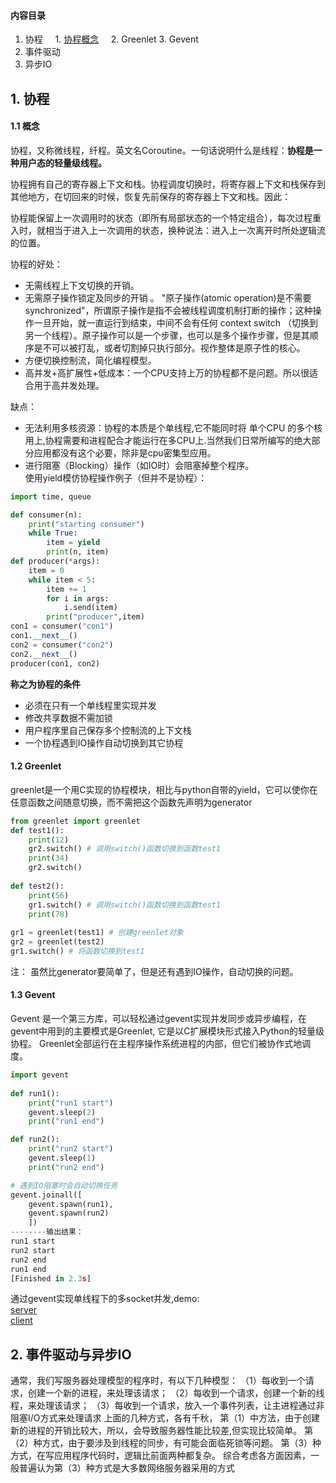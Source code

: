 ####  内容目录  
1. 协程
     1. [协程概念](#Gevent)
     2.  Greenlet
     3. Gevent
2. 事件驱动
3. 异步IO


## 1. 协程
#### 1.1 概念 
协程，又称微线程，纤程。英文名Coroutine。一句话说明什么是线程：**协程是一种用户态的轻量级线程。**

协程拥有自己的寄存器上下文和栈。协程调度切换时，将寄存器上下文和栈保存到其他地方，在切回来的时候，恢复先前保存的寄存器上下文和栈。因此：

协程能保留上一次调用时的状态（即所有局部状态的一个特定组合），每次过程重入时，就相当于进入上一次调用的状态，换种说法：进入上一次离开时所处逻辑流的位置。

协程的好处：
- 无需线程上下文切换的开销。
- 无需原子操作锁定及同步的开销 。
"原子操作(atomic operation)是不需要synchronized"，所谓原子操作是指不会被线程调度机制打断的操作；这种操作一旦开始，就一直运行到结束，中间不会有任何 context switch （切换到另一个线程）。原子操作可以是一个步骤，也可以是多个操作步骤，但是其顺序是不可以被打乱，或者切割掉只执行部分。视作整体是原子性的核心。
- 方便切换控制流，简化编程模型。
- 高并发+高扩展性+低成本：一个CPU支持上万的协程都不是问题。所以很适合用于高并发处理。

缺点：
- 无法利用多核资源：协程的本质是个单线程,它不能同时将 单个CPU 的多个核用上,协程需要和进程配合才能运行在多CPU上.当然我们日常所编写的绝大部分应用都没有这个必要，除非是cpu密集型应用。
- 进行阻塞（Blocking）操作（如IO时）会阻塞掉整个程序。  
使用yield模仿协程操作例子（但并不是协程）：  

```python
import time, queue

def consumer(n):
	print("starting consumer")
	while True:
		item = yield
		print(n, item)
def producer(*args):
	item = 0
	while item < 5:
		item += 1
		for i in args:
			i.send(item)
		print("producer",item)
con1 = consumer("con1")
con1.__next__()
con2 = consumer("con2")
con2.__next__()
producer(con1, con2)
```
**称之为协程的条件**
- 必须在只有一个单线程里实现并发
- 修改共享数据不需加锁
- 用户程序里自己保存多个控制流的上下文栈
- 一个协程遇到IO操作自动切换到其它协程

#### 1.2 Greenlet
greenlet是一个用C实现的协程模块，相比与python自带的yield，它可以使你在任意函数之间随意切换，而不需把这个函数先声明为generator
```python
from greenlet import greenlet
def test1():
    print(12)
    gr2.switch() # 调用switch()函数切换到函数test1
    print(34)
    gr2.switch()
 
def test2():
    print(56)
    gr1.switch() # 调用switch()函数切换到函数test1
    print(78)
  
gr1 = greenlet(test1) # 创建greenlet对象
gr2 = greenlet(test2)
gr1.switch() # 将函数切换到test1
```
注： 虽然比generator要简单了，但是还有遇到IO操作，自动切换的问题。
#### 1.3 Gevent 
Gevent 是一个第三方库，可以轻松通过gevent实现并发同步或异步编程，在gevent中用到的主要模式是Greenlet, 它是以C扩展模块形式接入Python的轻量级协程。 Greenlet全部运行在主程序操作系统进程的内部，但它们被协作式地调度。
```python
import gevent
 
def run1():
 	print("run1 start")
 	gevent.sleep(2) 
 	print("run1 end")

def run2():
	print("run2 start")
	gevent.sleep(1)
	print("run2 end")

# 遇到IO阻塞时会自动切换任务
gevent.joinall([
	gevent.spawn(run1),
	gevent.spawn(run2)
	])
--------输出结果：
run1 start
run2 start
run2 end
run1 end
[Finished in 2.3s]
```
通过gevent实现单线程下的多socket并发,demo:     
[server](https://github.com/lunarku/blog/blob/master/python-tmp/code/Gevent-issue/socket/server.py)  
 [client](https://github.com/lunarku/blog/blob/master/python-tmp/code/Gevent-issue/socket/client.py)

## 2. 事件驱动与异步IO
通常，我们写服务器处理模型的程序时，有以下几种模型：
（1）每收到一个请求，创建一个新的进程，来处理该请求；
（2）每收到一个请求，创建一个新的线程，来处理该请求；
（3）每收到一个请求，放入一个事件列表，让主进程通过非阻塞I/O方式来处理请求
上面的几种方式，各有千秋，
第（1）中方法，由于创建新的进程的开销比较大，所以，会导致服务器性能比较差,但实现比较简单。
第（2）种方式，由于要涉及到线程的同步，有可能会面临死锁等问题。
第（3）种方式，在写应用程序代码时，逻辑比前面两种都复杂。
综合考虑各方面因素，一般普遍认为第（3）种方式是大多数网络服务器采用的方式








